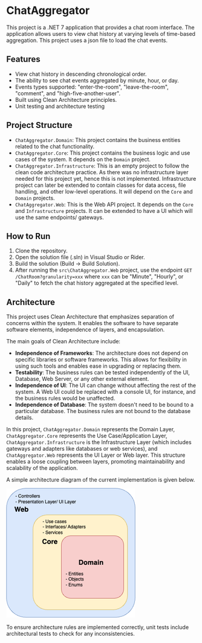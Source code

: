 # ChatAggregator

This project is a .NET 7 application that provides a chat room interface. The application allows users to view chat history at varying levels of time-based aggregation. This project uses a json file to load the chat events. 

## Features

- View chat history in descending chronological order.
- The ability to see chat events aggregated by minute, hour, or day.
- Events types supported: "enter-the-room", "leave-the-room", "comment", and "high-five-another-user".
- Built using Clean Architecture principles.
- Unit testing and architecture testing

## Project Structure

- `ChatAggregator.Domain`: This project contains the business entities related to the chat functionality.
- `ChatAggregator.Core`: This project contains the business logic and use cases of the system. It depends on the `Domain` project.
- `ChatAggregator.Infrastructure`: This is an empty project to follow the clean code architecture practice. As there was no infrastructure layer needed for this project yet, hence this is not implemented. Infrastructure project can later be extended to contain classes for data access, file handling, and other low-level operations. It will depend on the `Core` and `Domain` projects.
- `ChatAggregator.Web`: This is the Web API project. It depends on the `Core` and `Infrastructure` projects. It can be extended to have a UI which will use the same endpoints/ gateways.

## How to Run

1. Clone the repository.
2. Open the solution file (.sln) in Visual Studio or Rider.
3. Build the solution (Build -> Build Solution).
4. After running the `src\ChatAggregator.Web` project, use the endpoint `GET /ChatRoom?granularity=xxx` where `xxx` can be "Minute", "Hourly", or "Daily" to fetch the chat history aggregated at the specified level.

## Architecture

This project uses Clean Architecture that emphasizes separation of concerns within the system. It enables the software to have separate software elements, independence of layers, and encapsulation. 

The main goals of Clean Architecture include:

- **Independence of Frameworks**: The architecture does not depend on specific libraries or software frameworks. This allows for flexibility in using such tools and enables ease in upgrading or replacing them.
- **Testability**: The business rules can be tested independently of the UI, Database, Web Server, or any other external element.
- **Independence of UI**: The UI can change without affecting the rest of the system. A Web UI could be replaced with a console UI, for instance, and the business rules would be unaffected.
- **Independence of Database**: The system doesn't need to be bound to a particular database. The business rules are not bound to the database details.

In this project, `ChatAggregator.Domain` represents the Domain Layer, `ChatAggregator.Core` represents the Use Case/Application Layer, `ChatAggregator.Infrastructure` is the Infrastructure Layer (which includes gateways and adapters like databases or web services), and `ChatAggregator.Web` represents the UI Layer or Web layer. This structure enables a loose coupling between layers, promoting maintainability and scalability of the application. 

A simple architecture diagram of the current implementation is given below. 

![alt text](https://github.com/anam294/chat-history-aggregator/blob/8581ad1111f38a07b582671d724bde19c56318ab/Architecture.png)

To ensure architecture rules are implemented correctly, unit tests include architectural tests to check for any inconsistencies. 
